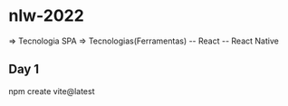 # nlw-2022

=> Tecnologia SPA
=> Tecnologias(Ferramentas)
-- React
-- React Native

## Day 1

npm create vite@latest
